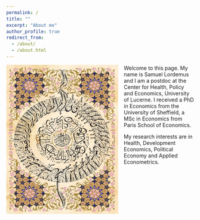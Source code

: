 ```yaml
---
permalink: /
title: ""
excerpt: "About me"
author_profile: true
redirect_from: 
  - /about/
  - /about.html
---
```

<img src="/images/image2.jpg" alt="drawing" width="300" height="400" style="float: left; padding-right:15px"/> Welcome to this page. My name is Samuel Lordemus and I am a postdoc at the Center for Health, Policy and Economics, University of Lucerne. I received a PhD in Economics from the University of Sheffield, a MSc in Economics from Paris School of Economics.

My research interests are in Health, Development Economics, Political Economy and Applied Econometrics. 
